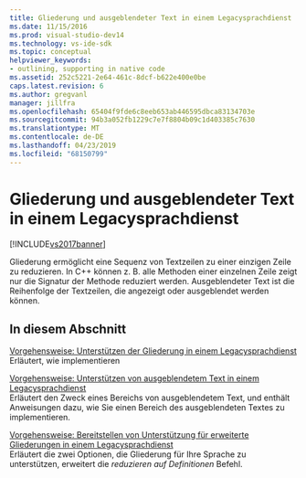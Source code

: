 ```yaml
---
title: Gliederung und ausgeblendeter Text in einem Legacysprachdienst | Microsoft-Dokumentation
ms.date: 11/15/2016
ms.prod: visual-studio-dev14
ms.technology: vs-ide-sdk
ms.topic: conceptual
helpviewer_keywords:
- outlining, supporting in native code
ms.assetid: 252c5221-2e64-461c-8dcf-b622e400e0be
caps.latest.revision: 6
ms.author: gregvanl
manager: jillfra
ms.openlocfilehash: 65404f9fde6c8eeb653ab446595dbca83134703e
ms.sourcegitcommit: 94b3a052fb1229c7e7f8804b09c1d403385c7630
ms.translationtype: MT
ms.contentlocale: de-DE
ms.lasthandoff: 04/23/2019
ms.locfileid: "68150799"
---
```

# <a name="outlining-and-hidden-text-in-a-legacy-language-service"></a>Gliederung und ausgeblendeter Text in einem Legacysprachdienst
[!INCLUDE[vs2017banner](../../includes/vs2017banner.md)]

Gliederung ermöglicht eine Sequenz von Textzeilen zu einer einzigen Zeile zu reduzieren. In C++ können z. B. alle Methoden einer einzelnen Zeile zeigt nur die Signatur der Methode reduziert werden. Ausgeblendeter Text ist die Reihenfolge der Textzeilen, die angezeigt oder ausgeblendet werden können.  
  
## <a name="in-this-section"></a>In diesem Abschnitt  
 [Vorgehensweise: Unterstützen der Gliederung in einem Legacysprachdienst](../../extensibility/internals/how-to-support-outlining-in-a-legacy-language-service.md)  
 Erläutert, wie implementieren  
  
 [Vorgehensweise: Unterstützen von ausgeblendetem Text in einem Legacysprachdienst](../../extensibility/internals/how-to-provide-hidden-text-support-in-a-legacy-language-service.md)  
 Erläutert den Zweck eines Bereichs von ausgeblendetem Text, und enthält Anweisungen dazu, wie Sie einen Bereich des ausgeblendeten Textes zu implementieren.  
  
 [Vorgehensweise: Bereitstellen von Unterstützung für erweiterte Gliederungen in einem Legacysprachdienst](../../extensibility/internals/how-to-provide-expanded-outlining-support-in-a-legacy-language-service.md)  
 Erläutert die zwei Optionen, die Gliederung für Ihre Sprache zu unterstützen, erweitert die *reduzieren auf Definitionen* Befehl.
